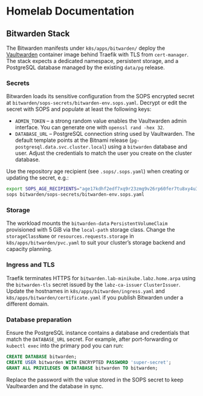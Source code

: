 # Homelab Documentation

## Bitwarden Stack

The Bitwarden manifests under `k8s/apps/bitwarden/` deploy the [Vaultwarden](https://github.com/dani-garcia/vaultwarden) container
image behind Traefik with TLS from `cert-manager`. The stack expects a dedicated
namespace, persistent storage, and a PostgreSQL database managed by the existing
`data/pg` release.

### Secrets

Bitwarden loads its sensitive configuration from the SOPS encrypted secret at
`bitwarden/sops-secrets/bitwarden-env.sops.yaml`. Decrypt or edit the secret with
SOPS and populate at least the following keys:

- `ADMIN_TOKEN` – a strong random value enables the Vaultwarden admin interface.
  You can generate one with `openssl rand -hex 32`.
- `DATABASE_URL` – PostgreSQL connection string used by Vaultwarden. The default
  template points at the Bitnami release (`pg-postgresql.data.svc.cluster.local`)
  using a `bitwarden` database and user. Adjust the credentials to match the
  user you create on the cluster database.

Use the repository age recipient (see `.sops/.sops.yaml`) when creating or
updating the secret, e.g.:

```bash
export SOPS_AGE_RECIPIENTS="age17kdhf2edf7xq9r23zmg9v26rp60fer7tu8xy4u3d2djjqtgt3psqteva54"
sops bitwarden/sops-secrets/bitwarden-env.sops.yaml
```

### Storage

The workload mounts the `bitwarden-data` `PersistentVolumeClaim` provisioned with
5 GiB via the `local-path` storage class. Change the `storageClassName` or
`resources.requests.storage` in `k8s/apps/bitwarden/pvc.yaml` to suit your
cluster’s storage backend and capacity planning.

### Ingress and TLS

Traefik terminates HTTPS for `bitwarden.lab-minikube.labz.home.arpa` using the
`bitwarden-tls` secret issued by the `labz-ca-issuer` `ClusterIssuer`. Update the
hostnames in `k8s/apps/bitwarden/ingress.yaml` and
`k8s/apps/bitwarden/certificate.yaml` if you publish Bitwarden under a different
domain.

### Database preparation

Ensure the PostgreSQL instance contains a database and credentials that match
the `DATABASE_URL` secret. For example, after port-forwarding or `kubectl exec`
into the primary pod you can run:

```sql
CREATE DATABASE bitwarden;
CREATE USER bitwarden WITH ENCRYPTED PASSWORD 'super-secret';
GRANT ALL PRIVILEGES ON DATABASE bitwarden TO bitwarden;
```

Replace the password with the value stored in the SOPS secret to keep Vaultwarden
and the database in sync.
